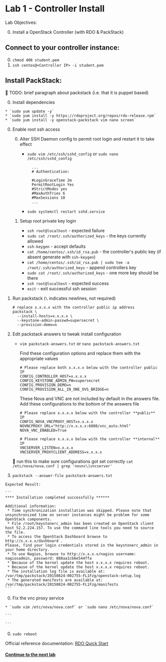 # Lab 1 - Controller Install

  Lab Objectives:

  0. Install a OpenStack Controller (with RDO & PackStack)

## Connect to your controller instance:

  0. `chmod 400 student.pem`
  0. `ssh centos@<Controller IP> -i student.pem`

## Install PackStack:

  :red_circle: TODO: brief paragraph about packstack (i.e. that it is puppet based)

  0. Install dependencies 

    * `sudo yum update -y`
    * `sudo yum install -y https://rdoproject.org/repos/rdo-release.rpm`
    * `sudo yum install -y openstack-packstack vim nano screen`

  0. Enable root ssh access

     0. Alter SSH Daemon config to permit root login and restart it to take effect
      
        * `sudo vim /etc/ssh/sshd_config` or `sudo nano /etc/ssh/sshd_config`
       
          ``` 
            ...
            # Authentication:

            #LoginGraceTime 2m
            PermitRootLogin Yes
            #StrictModes yes
            #MaxAuthTries 6
            #MaxSessions 10
            ...
          ```

        *  `sudo systemctl restart sshd.service`

     0. Setup root private key login
        * `ssh root@localhost` - expected failure
        * `sudo cat /root/.ssh/authorized_keys` - the keys currently allowed
        * `ssh-keygen` - accept defaults
        * `cat /home/centos/.ssh/id_rsa.pub` - the controller's public key (if absent generate with `ssh-keygen`)
        * `cat /home/centos/.ssh/id_rsa.pub | sudo tee -a /root/.ssh/authorized_keys` - append controllers key
        * `sudo cat /root/.ssh/authorized_keys` - one more key should be there
        * `ssh root@localhost` - expected success
        * `exit` - exit successful ssh session

  0. Run packstack (`\` indicates newlines, not required)

     ```
     # replace x.x.x.x with the controller public ip address
     packstack \
       --install-hosts=x.x.x.x \
       --keystone-admin-passwd=supersecret \
       --provision-demo=n
     ```

  0. Edit packstack answers to tweak install configuration 
  
     * `vim packstack-answers.txt` or `nano packstack-answers.txt`
     
       Find these configuration options and replace them with the appropriate values

       ```
       # Please replace both x.x.x.x below with the controller public IP
       CONFIG_CONTROLLER_HOST=x.x.x.x
       CONFIG_KEYSTONE_ADMIN_PW=supersecret
       CONFIG_PROVISION_DEMO=n
       CONFIG_PROVISION_ALL_IN_ONE_OVS_BRIDGE=n
       ```

       These Nova and VNC are not included by default in the answers file.  
       Add these configurations to the bottom of the answers file

       ```
       # Please replace x.x.x.x below with the controller **public** IP
       CONFIG_NOVA_VNCPROXY_HOST=x.x.x.x
       NOVNCPROXY_URL="http://x.x.x.x:6080/vnc_auto.html"
       NOVA_VNC_ENABLED=True

       # Please replace x.x.x.x below with the controller **internal** IP
       VNCSERVER_LISTEN=x.x.x.x
       VNCSERVER_PROXYCLIENT_ADDRESS=x.x.x.x
       ```
  
     :red_circle: run this to make sure configurations got set correctly
     `cat /etc/nova/nova.conf | grep 'novnc\|vncserver'`

  0. `packstack --answer-file packstack-answers.txt`
  
    Expected Result:

    ```
    **** Installation completed successfully ******

    Additional information:
     * Time synchronization installation was skipped. Please note that unsynchronized time on server instances might be problem for some OpenStack components.
     * File /root/keystonerc_admin has been created on OpenStack client host 52.2.224.157. To use the command line tools you need to source the file.
     * To access the OpenStack Dashboard browse to http://x.x.x.x/dashboard .
    Please, find your login credentials stored in the keystonerc_admin in your home directory.
     * To use Nagios, browse to http://x.x.x.x/nagios username: nagiosadmin, password: 888aa1cb6e544ffa
     * Because of the kernel update the host x.x.x.x requires reboot.
     * Because of the kernel update the host x.x.x.x requires reboot.
     * The installation log file is available at: /var/tmp/packstack/20150824-002755-FL1Fzg/openstack-setup.log
     * The generated manifests are available at: /var/tmp/packstack/20150824-002755-FL1Fzg/manifests
    ```

  0. Fix the vnc proxy service

    * `sudo vim /etc/nova/nova.conf` or `sudo nano /etc/nova/nova.conf`

    ```

    ```

  0. `sudo reboot`

  Official reference documentation: [RDO Quick Start](https://www.rdoproject.org/Quickstart)
  
#### [Continue to the next lab](../lab-02)
